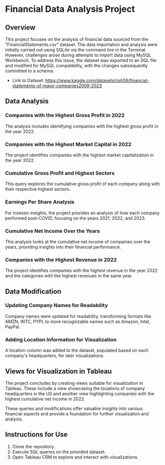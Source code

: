 # Financial Data Analysis Project

## Overview

This project focuses on the analysis of financial data sourced from the "FinancialStatements.csv" dataset. The data importation and analysis were initially carried out using SQLite via the command line in the Terminal. However, challenges arose during attempts to import data using MySQL Workbench. To address this issue, the dataset was exported to an SQL file and modified for MySQL compatibility, with the changes subsequently committed to a schema.

- Link to Dataset: https://www.kaggle.com/datasets/rish59/financial-statements-of-major-companies2009-2023

## Data Analysis

### Companies with the Highest Gross Profit in 2022

The analysis includes identifying companies with the highest gross profit in the year 2022.

### Companies with the Highest Market Capital in 2022

The project identifies companies with the highest market capitalization in the year 2022.

### Cumulative Gross Profit and Highest Sectors

This query explores the cumulative gross profit of each company along with their respective highest sectors.

### Earnings Per Share Analysis

For investor insights, the project provides an analysis of how each company performed post-COVID, focusing on the years 2021, 2022, and 2023.

### Cumulative Net Income Over the Years

This analysis looks at the cumulative net income of companies over the years, providing insights into their financial performance.

### Companies with the Highest Revenue in 2022

The project identifies companies with the highest revenue in the year 2022 and the categories with the highest revenues in the same year.

## Data Modification

### Updating Company Names for Readability

Company names were updated for readability, transforming formats like AMZN, INTC, PYPL to more recognizable names such as Amazon, Intel, PayPal.

### Adding Location Information for Visualization

A location column was added to the dataset, populated based on each company's headquarters, for later visualizations.

## Views for Visualization in Tableau

The project concludes by creating views suitable for visualization in Tableau. These include a view showcasing the locations of company headquarters in the US and another view highlighting companies with the highest cumulative net income in 2022.

These queries and modifications offer valuable insights into various financial aspects and provide a foundation for further visualization and analysis.


## Instructions for Use

1. Clone the repository.
2. Execute SQL queries on the provided dataset.
3. Open Tableau CRM to explore and interact with visualizations.
